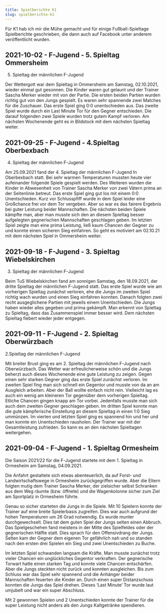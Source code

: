 ```yaml
---
title: Spielberichte K1
slug: spielberichte-k1
---
```


Für K1 hab ich mir die Mühe gemacht und für einige Fußball-Spieltage Spielberichte geschrieben, die dann auch auf Facebook unter anderem veröffentlicht wurden.

## 2021-10-02 - F-Jugend - 5. Spieltag Ommersheim

5. Spieltag der männlichen F-Jugend

Der Wettergott war dem Spieltag in Ommersheim am Samstag, 02.10.2021, wieder einmal gut gesonnen. Die Kinder waren gut gelaunt und der  Trainer Sascha Merker
wieder mit von der Partie. Die ersten beiden Partien wurden richtig gut von den Jungs gespielt. Es waren sehr spannende zwei Matches für die Zuschauer. Das
erste Spiel ging 0:0 unentschieden aus. Das zweite Spiel wurde durch ein Last Minute Tor für den Gegner entschieden. Die darauf folgenden zwei Spiele wurden
trotz gutem Kampf verloren. Am nächsten Wochenende geht es in Bildstock mit dem nächsten Spieltag weiter.

## 2021-09-25 - F-Jugend - 4.Spieltag Oberbexbach

4. Spieltag der männlichen F-Jugend

Am 25.09.2021 fand der 4. Spieltag der männlichen F-Jugend In Oberbexbach statt. Bei sehr warmen Temperaturen mussten heute vier aufeinander folgende Spiele
gespielt werden. Des Weiteren wurden die  Kinder in Abwesenheit von Trainer Sascha Merker von zwei Vätern prima an der Seitenlinie betreut. Das erste Spiel
ging gut los mit einem 0:0 Unentschieden. Kurz vor Schlusspfiff wurde in  dem Spiel leider  eine Großchance frei  vor dem Tor vergeben. Aber so war  es das
fairere Ergebnis bei guter Leistung beider Mannschaften. Die nächsten beiden Spiele kämpfte man, aber man musste sich den an diesem Spieltag besser aufgelegten
gegnerischen Mannschaften geschlagen geben. Im letzten Spiel zeigte man eine prima Leistung, ließ kaum Chancen der Gegner zu und konnte einen sicheren Sieg
einfahren. So geht es motiviert am 02.10.21 mit dem nächsten Spiel in Ommersheim weiter.

## 2021-09-18 - F-Jugend - 3. Spieltag Wiebelskirchen

3. Spieltag der männlichen F-Jugend

Beim TuS  Wiebelskirchen fand am sonnigen Samstag, den 18.09.2021, der dritte Spieltag der  männlichen F-Jugend statt. Das erste Spiel wurde wie am vorherigen  Spieltag zunächst verloren, ehe die Jungs im zweiten Spiel richtig wach wurden und einen Sieg  einfahren konnten. Danach folgten zwei recht ausgeglichene Partien mit jeweils einem Unentschieden. Die Jungs haben wieder alles gegeben und prima gekämpft. Man  erkennt von  Spieltag zu Spieltag, dass das Zusammenspiel immer besser wird. Dem nächsten Spieltag fiebert wieder jeder entgegen.


## 2021-09-11 - F-Jugend - 2. Spieltag Oberwürzbach

2.Spieltag der männlichen F-Jugend

Mit breiter Brust ging es am 2. Spieltag der männlichen F-Jugend nach Oberwürzbach. Das Wetter war erfreulicherweise schön und  die Jungs beherzt  auch dieses Wochenende eine gute Leistung zu zeigen. Gegen einen sehr starken Gegner ging das erste Spiel zunächst verloren. Im zweiten Spiel fing man sich schnell ein Gegentor und musste von da an am Ausgleich arbeiten. Aber der Ball wollte einfach nicht rein. Vielleicht lag es auch ein wenig am kleineren Tor gegenüber dem vorherigen Spieltag. Etliche Chancen gingen knapp  am Tor vorbei. Jedenfalls musste man sich auch dem  zweiten Gegner geschlagen geben. Im dritten Spiel konnte man die gute kämpferische Einstellung an diesem Spieltag in einen 1:0 Sieg ummünzen. Im vierten und letzten Spiel ging es spannend hin und her und man konnte ein Unentschieden rausholen. Der Trainer war mit  der Gesamtleistung zufrieden. So kann es an  den nächsten Spieltagen weitergehen.


## 2021-09-04 - F-Jugend - 1. Spieltag Ormesheim

Die Saison 2021/22 für die F-Jugend startete mit dem 1. Spieltag in Ormesheim am Samstag, 04.09.2021.

Die Anfahrt gestaltete sich etwas abenteuerlich, da auf Forst- und Landwirtschaftswege in Ormesheim zurückgegriffen wurde. Aber die Eltern folgten mutig dem Trainer Sascha Merker, der zielsicher selbst Schranken aus dem Weg räumte (bzw. öffnete) und die Wagenkolonne sicher zum Ziel am Sportplatz in Ormesheim führte.

Genau so sicher starteten die Jungs in die Spiele. Mit 10 Spielern konnte der Trainer auf eine breite Spielerbasis zugreifen. Dies war auch aufgrund der hohen Temperaturen um 26 Grad  notwendig. Es wurde munter durchgewechselt. Dies tat dem guten Spiel der Jungs selten einen Abbruch. Das Spielgeschehen fand meistens in der Mitte des Spielfeldes oder  der gegnerischen Hälfte statt. Dies sprach für den Offensivdrang der Jungs. Selten kam der Gegner dem eigenen Tor gefährlich nah und so standen nach den ersten drei Spielen ein Sieg und zwei Unentschieden zu Buche.

Im letzten Spiel schwanden langsam die Kräfte. Man musste zunächst trotz vieler Chancen ein unglückliches Gegentor verkraften. Der gegnerische Torwart hatte einen starken Tag und konnte viele Chancen entschärfen. Aber die Jungs steckten nicht zurück und konnten  ausgleichen. Bis zum Schluss war das Spiel sehr spannend und die Anhänger beider Mannschaften feuerten die Kinder an. Durch einen super Distanzschuss  konnten die Jungs das Spiel drehen. Dieses ‘Last Minute’ Tor wurde laut umjubelt und war ein super Abschluss.

Mit 2 gewonnen Spielen und 2 Unentschieden konnte der Trainer für die super Leistung nicht  anders als den Jungs Kaltgetränke spendieren.

